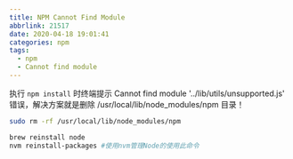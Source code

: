 ```yaml
---
title: NPM Cannot Find Module
abbrlink: 21517
date: 2020-04-18 19:01:41
categories: npm
tags: 
  - npm
  - Cannot find module
---
```


执行 `npm install` 时终端提示 Cannot find module '../lib/utils/unsupported.js' 错误，解决方案就是删除 /usr/local/lib/node_modules/npm 目录！
```bash
sudo rm -rf /usr/local/lib/node_modules/npm

brew reinstall node
nvm reinstall-packages #使用nvm管理Node的使用此命令
```